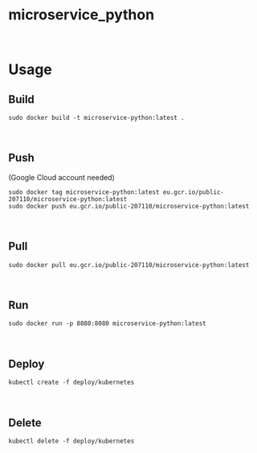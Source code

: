 # microservice_python

<br>

# Usage

## Build

```
sudo docker build -t microservice-python:latest .
```

<br>

## Push

(Google Cloud account needed)

```
sudo docker tag microservice-python:latest eu.gcr.io/public-207110/microservice-python:latest
sudo docker push eu.gcr.io/public-207110/microservice-python:latest
```

<br>

## Pull

```
sudo docker pull eu.gcr.io/public-207110/microservice-python:latest
```

<br>

## Run

```
sudo docker run -p 8080:8080 microservice-python:latest
```

<br>

## Deploy

```
kubectl create -f deploy/kubernetes
```

<br>

## Delete

```
kubectl delete -f deploy/kubernetes
```


